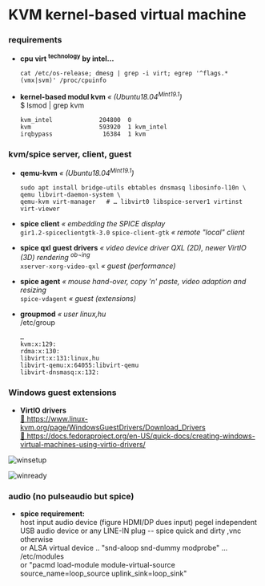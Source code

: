 # KVM kernel-based virtual machine
### requirements

+ **cpu virt <sup>technology</sup> by intel…**
  
  ```
  cat /etc/os-release; dmesg | grep -i virt; egrep '^flags.*(vmx|svm)' /proc/cpuinfo
  ```


+ **kernel-based modul kvm** _« \(Ubuntu18.04<sup>Mint19.1</sup>\)_  
  $ lsmod | grep kvm
  
  ```
  kvm_intel             204800  0
  kvm                   593920  1 kvm_intel
  irqbypass              16384  1 kvm
  ```


### kvm\/spice server, client, guest

+ **qemu-kvm** _« \(Ubuntu18.04<sup>Mint19.1</sup>\)_
  
  ```
  sudo apt install bridge-utils ebtables dnsmasq libosinfo-l10n \
  qemu libvirt-daemon-system \
  qemu-kvm virt-manager   # … libvirt0 libspice-server1 virtinst virt-viewer
  ```


+ **spice client** _« embedding the SPICE display_  
  `gir1.2-spiceclientgtk-3.0` `spice-client-gtk` _« remote "local" client_


+ **spice qxl guest drivers** _« video device driver QXL \(2D\), newer VirtIO \(3D\) rendering <sup>ob¬ing</sup>_  
  `xserver-xorg-video-qxl` _« guest \(performance\)_


+ **spice agent** _« mouse hand-over, copy 'n' paste, video adaption and resizing_  
  `spice-vdagent` _« guest \(extensions\)_


+ **groupmod** _« user linux,hu_  
  /etc/group
  
  ```
  …
  kvm:x:129:
  rdma:x:130:
  libvirt:x:131:linux,hu
  libvirt-qemu:x:64055:libvirt-qemu
  libvirt-dnsmasq:x:132:
  ```


### Windows guest extensions

+ **VirtIO drivers**  
  [ :arrow_up_small: https://www.linux-kvm.org/page/WindowsGuestDrivers/Download_Drivers ][winguestdrv1]  
  [ :arrow_up_small: https://docs.fedoraproject.org/en-US/quick-docs/creating-windows-virtual-machines-using-virtio-drivers/ ][winguestdrv2]


[winguestdrv1]: https://www.linux-kvm.org/page/WindowsGuestDrivers/Download_Drivers
[winguestdrv2]: https://docs.fedoraproject.org/en-US/quick-docs/creating-windows-virtual-machines-using-virtio-drivers/

![winsetup](https://www.rollator-parcours.com/de/HOWTO/KVM/Windows10-für-iTunes/img/Bildschirmfoto_vom_2019-01-10_18-42-58.png)

![winready](https://www.rollator-parcours.com/de/HOWTO/KVM/Windows10-für-iTunes/img/Bildschirmfoto_vom_2019-01-10_19-30-28.png)


### audio (no pulseaudio but spice)

+ **spice requirement:**  
  host input audio device \(figure HDMI\/DP dues input\) pegel independent  
  USB audio device or any LINE-IN plug -- spice quick and dirty ,vnc otherwise  
  or ALSA virtual device .. "snd-aloop snd-dummy modprobe" ... \/etc\/modules  
  or "pacmd load-module module-virtual-source source_name=loop_source uplink_sink=loop_sink"